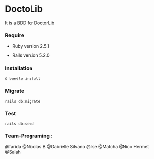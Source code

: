 # DoctoLib

It is a BDD for DoctorLib

### Require 

* Ruby version 2.5.1

* Rails version 5.2.0

### Installation

```sh
$ bundle install
```

### Migrate

```
rails db:migrate
```

### Test

```
rails db:seed
```

### Team-Programing :

@farida
@Nicolas B
@Gabrielle Silvano
@lise
@Matcha
@Nico Hermet
@Salah
